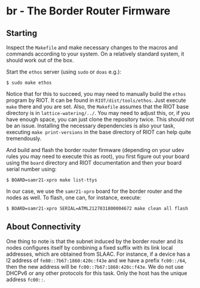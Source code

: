 # br - The Border Router Firmware

## Starting

Inspect the `Makefile` and make necessary changes to the macros and commands according to your system. On a relatively standard system, it should work out of the box.

Start the `ethos` server (using `sudo` or `doas` e.g.):
```
$ sudo make ethos
```
Notice that for this to succeed, you may need to manually build the `ethos` program by RIOT. It can be found in `RIOT/dist/tools/ethos`. Just execute `make` there and you are set. Also, the `Makefile` assumes that the RIOT base directory is in `lattice-watering/../`. You may need to adjust this, or, if you have enough space, you can just clone the repository twice. This should not be an issue. Installing the necessary dependencies is also your task, executing `make print-versions` in the base directory of RIOT can help quite tremendously.

And build and flash the border router firmware (depending on your udev rules you may need to execute this as root), you first figure out your board using the `board` directory and RIOT documentation and then your board serial number using:
```
$ BOARD=samr21-xpro make list-ttys
```
In our case, we use the `samr21-xpro` board for the border router and the nodes as well. To flash, one can, for instance, execute:
```
$ BOARD=samr21-xpro SERIAL=ATML2127031800004672 make clean all flash
```

## About Connectivity

One thing to note is that the subnet induced by the border router and its nodes configures itself by combining a fixed suffix with its link local addresses, which are obtained from SLAAC. For instance, if a device has a l2 address of `fe80::7b67:1860:420c:f43e` and we have a prefix `fc00::/64`, then the new address will be `fc00::7b67:1860:420c:f43e`. We do not use DHCPv6 or any other protocols for this task. Only the host has the unique address `fc00::`.

